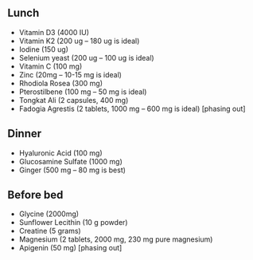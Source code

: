 
## Lunch

- Vitamin D3 (4000 IU)
- Vitamin K2 (200 ug – 180 ug is ideal)
- Iodine (150 ug)
- Selenium yeast (200 ug – 100 ug is ideal)
- Vitamin C (100 mg)
- Zinc (20mg – 10-15 mg is ideal)
- Rhodiola Rosea (300 mg)
- Pterostilbene (100 mg – 50 mg is ideal)
- Tongkat Ali (2 capsules, 400 mg)
- Fadogia Agrestis (2 tablets, 1000 mg – 600 mg is ideal) [phasing out]

## Dinner
 - Hyaluronic Acid (100 mg)
 - Glucosamine Sulfate (1000 mg)
 - Ginger (500 mg – 80 mg is best)

## Before bed
 - Glycine (2000mg)
 - Sunflower Lecithin (10 g powder)
 - Creatine (5 grams)
 - Magnesium (2 tablets, 2000 mg, 230 mg pure magnesium)
 - Apigenin (50 mg) [phasing out]